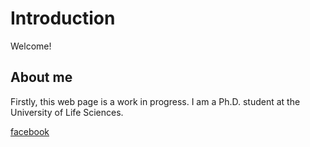 # Introduction
Welcome! 

## About me
Firstly, this web page is a work in progress. I am a Ph.D. student at the University of Life Sciences.

[facebook](https://www.facebook.com/richard.bittman/)